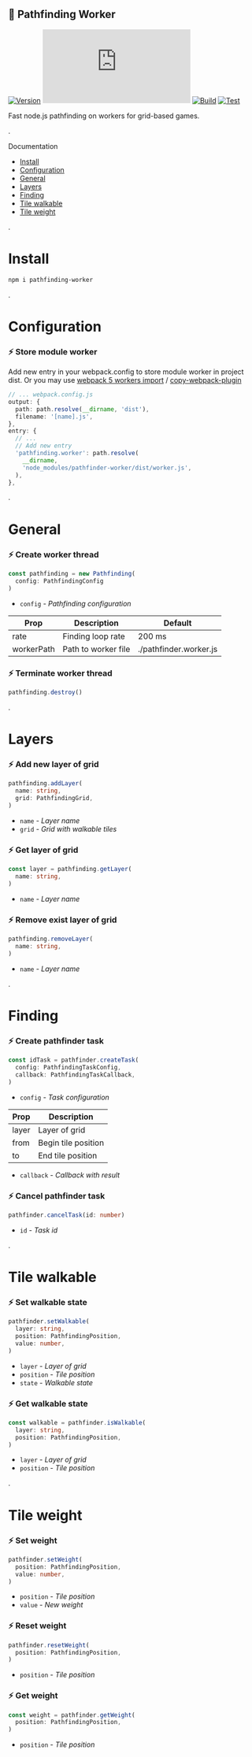 ## 🧩 Pathfinding Worker
[![Version](https://badgen.net/npm/v/pathfinding-worker)](https://npmjs.com/package/pathfinding-worker)
[![Small size](https://img.badgesize.io/neki-dev/pathfinding-worker/main/dist/index.js)](https://github.com/neki-dev/pathfinding-worker/blob/main/dist/index.js)
[![Build](https://github.com/neki-dev/pathfinding-worker/actions/workflows/build.yml/badge.svg)](https://github.com/neki-dev/pathfinding-worker/actions/workflows/build.yml)
[![Test](https://github.com/neki-dev/pathfinding-worker/actions/workflows/test.yml/badge.svg)](https://github.com/neki-dev/pathfinding-worker/actions/workflows/test.yml)

Fast node.js pathfinding on workers for grid-based games.

.

Documentation

* [Install](https://github.com/neki-dev/pathfinding-worker?tab=readme-ov-file#install)
* [Configuration](https://github.com/neki-dev/pathfinding-worker?tab=readme-ov-file#configuration)
* [General](https://github.com/neki-dev/pathfinding-worker?tab=readme-ov-file#general)
* [Layers](https://github.com/neki-dev/pathfinding-worker?tab=readme-ov-file#layers)
* [Finding](https://github.com/neki-dev/pathfinding-worker?tab=readme-ov-file#finding)
* [Tile walkable](https://github.com/neki-dev/pathfinding-worker?tab=readme-ov-file#tile-walkable)
* [Tile weight](https://github.com/neki-dev/pathfinding-worker?tab=readme-ov-file#tile-weight)

.

# Install

```sh
npm i pathfinding-worker
```

.

# Configuration

### ⚡️ Store module worker
Add new entry in your webpack.config to store module worker in project dist. Or you may use [webpack 5 workers import](https://webpack.js.org/guides/web-workers/) / [copy-webpack-plugin](https://webpack.js.org/plugins/copy-webpack-plugin/)
```ts
// ... webpack.config.js
output: {
  path: path.resolve(__dirname, 'dist'),
  filename: '[name].js',
},
entry: {
  // ...
  // Add new entry
  'pathfinding.worker': path.resolve(
    __dirname, 
    'node_modules/pathfinder-worker/dist/worker.js',
  ),
},
```

.

# General

### ⚡️ Create worker thread
```ts
const pathfinding = new Pathfinding(
  config: PathfindingConfig
)
```
* `config` - _Pathfinding configuration_
 
| Prop | Description | Default |
| ---- | ----------- | ------- | 
| rate | Finding loop rate | 200 ms |
| workerPath | Path to worker file | ./pathfinder.worker.js |

### ⚡️ Terminate worker thread
```ts
pathfinding.destroy()
```

.

# Layers

### ⚡️ Add new layer of grid
```ts
pathfinding.addLayer(
  name: string, 
  grid: PathfindingGrid,
)
```
* `name` - _Layer name_
* `grid` - _Grid with walkable tiles_

### ⚡️ Get layer of grid
```ts
const layer = pathfinding.getLayer(
  name: string, 
)
```
* `name` - _Layer name_

### ⚡️ Remove exist layer of grid
```ts
pathfinding.removeLayer(
  name: string, 
)
```
* `name` - _Layer name_

.

# Finding

### ⚡️ Create pathfinder task
```ts
const idTask = pathfinder.createTask(
  config: PathfindingTaskConfig,
  callback: PathfindingTaskCallback,
)
```
* `config` - _Task configuration_
 
| Prop | Description |
| ---- | ----------- |
| layer | Layer of grid |
| from | Begin tile position |
| to | End tile position |

* `callback` - _Callback with result_

### ⚡️ Cancel pathfinder task
```ts
pathfinder.cancelTask(id: number)
```
* `id` - _Task id_

.

# Tile walkable

### ⚡️ Set walkable state
```ts
pathfinder.setWalkable(
  layer: string,
  position: PathfindingPosition,
  value: number,
)
```
* `layer` - _Layer of grid_
* `position` - _Tile position_
* `state` - _Walkable state_

### ⚡️ Get walkable state
```ts
const walkable = pathfinder.isWalkable(
  layer: string,
  position: PathfindingPosition,
)
```
* `layer` - _Layer of grid_
* `position` - _Tile position_

.

# Tile weight

### ⚡️ Set weight
```ts
pathfinder.setWeight(
  position: PathfindingPosition,
  value: number,
)
```
* `position` - _Tile position_
* `value` - _New weight_

### ⚡️ Reset weight
```ts
pathfinder.resetWeight(
  position: PathfindingPosition,
)
```
* `position` - _Tile position_

### ⚡️ Get weight
```ts
const weight = pathfinder.getWeight(
  position: PathfindingPosition,
)
```
* `position` - _Tile position_